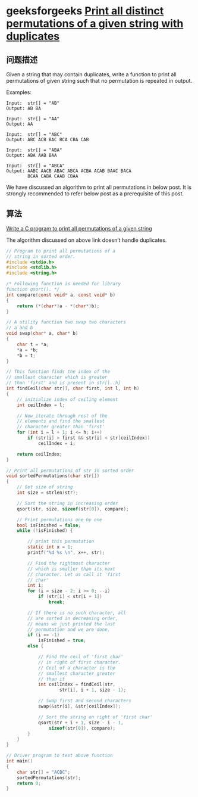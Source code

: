 # geeksforgeeks [Print all distinct permutations of a given string with duplicates](https://www.geeksforgeeks.org/print-all-permutations-of-a-string-with-duplicates-allowed-in-input-string/)

## 问题描述

Given a string that may contain duplicates, write a function to print all permutations of given string such that no permutation is repeated in output.

Examples:

```
Input:  str[] = "AB"
Output: AB BA

Input:  str[] = "AA"
Output: AA

Input:  str[] = "ABC"
Output: ABC ACB BAC BCA CBA CAB

Input:  str[] = "ABA"
Output: ABA AAB BAA

Input:  str[] = "ABCA"
Output: AABC AACB ABAC ABCA ACBA ACAB BAAC BACA 
        BCAA CABA CAAB CBAA
```

We have discussed an algorithm to print all permutations in below post. It is strongly recommended to refer below post as a prerequisite of this post.

## 算法

 [Write a C program to print all permutations of a given string](https://www.geeksforgeeks.org/write-a-c-program-to-print-all-permutations-of-a-given-string/) 

The algorithm discussed on above link doesn’t handle duplicates. 



```c
// Program to print all permutations of a 
// string in sorted order. 
#include <stdio.h> 
#include <stdlib.h> 
#include <string.h> 

/* Following function is needed for library 
function qsort(). */
int compare(const void* a, const void* b) 
{ 
	return (*(char*)a - *(char*)b); 
} 

// A utility function two swap two characters 
// a and b 
void swap(char* a, char* b) 
{ 
	char t = *a; 
	*a = *b; 
	*b = t; 
} 

// This function finds the index of the 
// smallest character which is greater 
// than 'first' and is present in str[l..h] 
int findCeil(char str[], char first, int l, int h) 
{ 
	// initialize index of ceiling element 
	int ceilIndex = l; 

	// Now iterate through rest of the 
	// elements and find the smallest 
	// character greater than 'first' 
	for (int i = l + 1; i <= h; i++) 
		if (str[i] > first && str[i] < str[ceilIndex]) 
			ceilIndex = i; 

	return ceilIndex; 
} 

// Print all permutations of str in sorted order 
void sortedPermutations(char str[]) 
{ 
	// Get size of string 
	int size = strlen(str); 

	// Sort the string in increasing order 
	qsort(str, size, sizeof(str[0]), compare); 

	// Print permutations one by one 
	bool isFinished = false; 
	while (!isFinished) { 

		// print this permutation 
		static int x = 1; 
		printf("%d %s \n", x++, str); 

		// Find the rightmost character 
		// which is smaller than its next 
		// character. Let us call it 'first 
		// char' 
		int i; 
		for (i = size - 2; i >= 0; --i) 
			if (str[i] < str[i + 1]) 
				break; 

		// If there is no such character, all 
		// are sorted in decreasing order, 
		// means we just printed the last 
		// permutation and we are done. 
		if (i == -1) 
			isFinished = true; 
		else { 

			// Find the ceil of 'first char' 
			// in right of first character. 
			// Ceil of a character is the 
			// smallest character greater 
			// than it 
			int ceilIndex = findCeil(str, 
					str[i], i + 1, size - 1); 

			// Swap first and second characters 
			swap(&str[i], &str[ceilIndex]); 

			// Sort the string on right of 'first char' 
			qsort(str + i + 1, size - i - 1, 
				sizeof(str[0]), compare); 
		} 
	} 
} 

// Driver program to test above function 
int main() 
{ 
	char str[] = "ACBC"; 
	sortedPermutations(str); 
	return 0; 
} 

```

